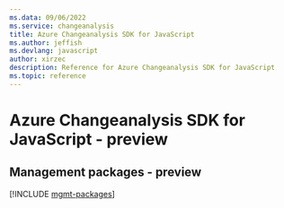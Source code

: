 ```yaml
---
ms.data: 09/06/2022
ms.service: changeanalysis
title: Azure Changeanalysis SDK for JavaScript
ms.author: jeffish
ms.devlang: javascript
author: xirzec
description: Reference for Azure Changeanalysis SDK for JavaScript
ms.topic: reference
---
```

# Azure Changeanalysis SDK for JavaScript - preview

## Management packages - preview
[!INCLUDE [mgmt-packages](changeanalysis-mgmt-index.md)]
